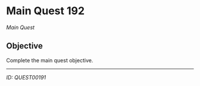 # Main Quest 192

*Main Quest*

## Objective
Complete the main quest objective.

---
*ID: QUEST00191*